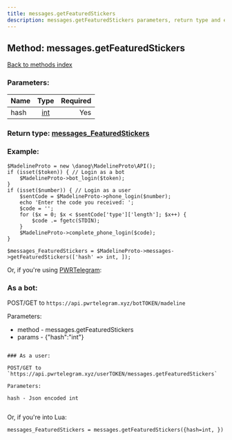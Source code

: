 ```yaml
---
title: messages.getFeaturedStickers
description: messages.getFeaturedStickers parameters, return type and example
---
```

## Method: messages.getFeaturedStickers  
[Back to methods index](index.md)


### Parameters:

| Name     |    Type       | Required |
|----------|:-------------:|---------:|
|hash|[int](../types/int.md) | Yes|


### Return type: [messages\_FeaturedStickers](../types/messages_FeaturedStickers.md)

### Example:


```
$MadelineProto = new \danog\MadelineProto\API();
if (isset($token)) { // Login as a bot
    $MadelineProto->bot_login($token);
}
if (isset($number)) { // Login as a user
    $sentCode = $MadelineProto->phone_login($number);
    echo 'Enter the code you received: ';
    $code = '';
    for ($x = 0; $x < $sentCode['type']['length']; $x++) {
        $code .= fgetc(STDIN);
    }
    $MadelineProto->complete_phone_login($code);
}

$messages_FeaturedStickers = $MadelineProto->messages->getFeaturedStickers(['hash' => int, ]);
```

Or, if you're using [PWRTelegram](https://pwrtelegram.xyz):

### As a bot:

POST/GET to `https://api.pwrtelegram.xyz/botTOKEN/madeline`

Parameters:

* method - messages.getFeaturedStickers
* params - {"hash":"int"}

```

### As a user:

POST/GET to `https://api.pwrtelegram.xyz/userTOKEN/messages.getFeaturedStickers`

Parameters:

hash - Json encoded int


```

Or, if you're into Lua:

```
messages_FeaturedStickers = messages.getFeaturedStickers({hash=int, })
```

